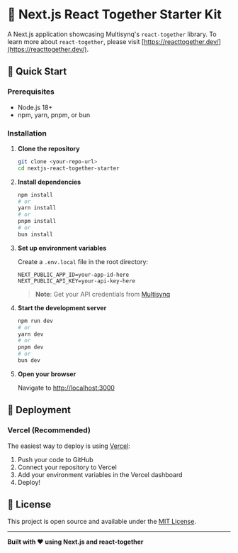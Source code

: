 # 🚀 Next.js React Together Starter Kit

A Next.js application showcasing Multisynq's `react-together` library. 
To learn more about `react-together`, please visit [https://reacttogether.dev/](https://reacttogether.dev/).

## 🚀 Quick Start

### Prerequisites

- Node.js 18+ 
- npm, yarn, pnpm, or bun

### Installation

1. **Clone the repository**
   ```bash
   git clone <your-repo-url>
   cd nextjs-react-together-starter
   ```

2. **Install dependencies**
   ```bash
   npm install
   # or
   yarn install
   # or
   pnpm install
   # or
   bun install
   ```

3. **Set up environment variables**
   
   Create a `.env.local` file in the root directory:
   ```env
   NEXT_PUBLIC_APP_ID=your-app-id-here
   NEXT_PUBLIC_API_KEY=your-api-key-here
   ```
   
   > **Note**: Get your API credentials from [Multisynq](http://multisynq.io/)

4. **Start the development server**
   ```bash
   npm run dev
   # or
   yarn dev
   # or
   pnpm dev
   # or
   bun dev
   ```

5. **Open your browser**
   
   Navigate to [http://localhost:3000](http://localhost:3000)

## 🚀 Deployment

### Vercel (Recommended)

The easiest way to deploy is using [Vercel](https://vercel.com):

1. Push your code to GitHub
2. Connect your repository to Vercel
3. Add your environment variables in the Vercel dashboard
4. Deploy! 


## 📄 License

This project is open source and available under the [MIT License](LICENSE).

---

**Built with ❤️ using Next.js and react-together**
